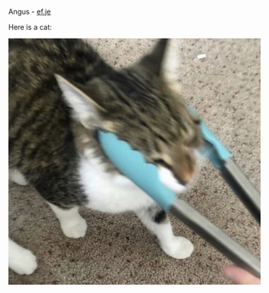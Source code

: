 
Angus - [ef.je](https://ef.je)

Here is a cat:

![CAT](https://github.com/Gaunsessa/Gaunsessa/blob/master/cats/tong.png)
